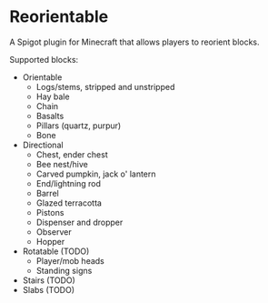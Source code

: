 # Reorientable

A Spigot plugin for Minecraft that allows players to reorient blocks.

Supported blocks:

- Orientable
  - Logs/stems, stripped and unstripped
  - Hay bale
  - Chain
  - Basalts
  - Pillars (quartz, purpur)
  - Bone
- Directional
  - Chest, ender chest
  - Bee nest/hive
  - Carved pumpkin, jack o' lantern
  - End/lightning rod
  - Barrel
  - Glazed terracotta
  - Pistons
  - Dispenser and dropper
  - Observer
  - Hopper
- Rotatable (TODO)
  - Player/mob heads
  - Standing signs
- Stairs (TODO)
- Slabs (TODO)